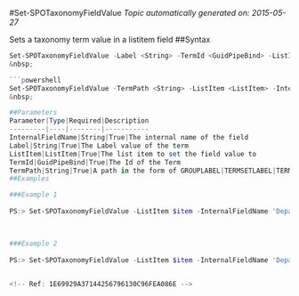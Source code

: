 #Set-SPOTaxonomyFieldValue
*Topic automatically generated on: 2015-05-27*

Sets a taxonomy term value in a listitem field
##Syntax
```powershell
Set-SPOTaxonomyFieldValue -Label <String> -TermId <GuidPipeBind> -ListItem <ListItem> -InternalFieldName <String>```
&nbsp;

```powershell
Set-SPOTaxonomyFieldValue -TermPath <String> -ListItem <ListItem> -InternalFieldName <String>```
&nbsp;

##Parameters
Parameter|Type|Required|Description
---------|----|--------|-----------
InternalFieldName|String|True|The internal name of the field
Label|String|True|The Label value of the term
ListItem|ListItem|True|The list item to set the field value to
TermId|GuidPipeBind|True|The Id of the Term
TermPath|String|True|A path in the form of GROUPLABEL|TERMSETLABEL|TERMLABEL
##Examples

###Example 1
    
PS:> Set-SPOTaxonomyFieldValue -ListItem $item -InternalFieldName 'Department' -Label 'HR'
    


###Example 2
    
PS:> Set-SPOTaxonomyFieldValue -ListItem $item -InternalFieldName 'Department' -TermPath 'CORPORATE|DEPARTMENTS|HR'
    

<!-- Ref: 1E69929A37144256796130C96FEA086E -->